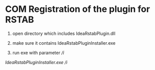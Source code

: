 # COM Registration of the plugin for RSTAB

1. open directory which includes IdeaRstabPlugin.dll

2. make sure it contains IdeaRstabPluginInstaller.exe

3. run exe with parameter */i*

*IdeaRstabPluginInstaller.exe /i*



